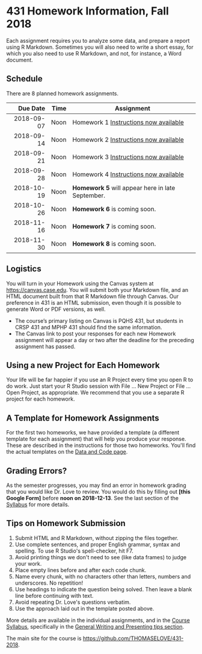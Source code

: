 # 431 Homework Information, Fall 2018

Each assignment requires you to analyze some data, and prepare a report using R Markdown. Sometimes you will also need to write a short essay, for which you also need to use R Markdown, and not, for instance, a Word document. 

## Schedule

There are 8 planned homework assignments.

Due Date | Time | Assignment 
-----: | ------: | --------------------------------------------------------
2018-09-07 | Noon | Homework 1 [Instructions now available](https://github.com/THOMASELOVE/431-2018/tree/master/homework/Homework1)
2018-09-14 | Noon | Homework 2 [Instructions now available](https://github.com/THOMASELOVE/431-2018/tree/master/homework/Homework2)
2018-09-21 | Noon | Homework 3 [Instructions now available](https://github.com/THOMASELOVE/431-2018/tree/master/homework/Homework3)
2018-09-28 | Noon | Homework 4 [Instructions now available](https://github.com/THOMASELOVE/431-2018/tree/master/homework/Homework4)
2018-10-19 | Noon | **Homework 5** will appear here in late September.
2018-10-26 | Noon | **Homework 6** is coming soon.
2018-11-16 | Noon | **Homework 7** is coming soon.
2018-11-30 | Noon | **Homework 8** is coming soon.

## Logistics

You will turn in your Homework using the Canvas system at https://canvas.case.edu. You will submit both your Markdown file, and an HTML document built from that R Markdown file through Canvas. Our preference in 431 is an HTML submission, even though it is possible to generate Word or PDF versions, as well. 

- The course’s primary listing on Canvas is PQHS 431, but students in CRSP 431 and MPHP 431 should find the same information. 
- The Canvas link to post your responses for each new Homework assignment will appear a day or two after the deadline for the preceding assignment has passed.

## Using a new Project for Each Homework

Your life will be far happier if you use an R Project every time you open R to do work. Just start your R Studio session with File ... New Project or File ... Open Project, as appropriate. We recommend that you use a separate R project for each homework.

## A Template for Homework Assignments

For the first two homeworks, we have provided a template (a different template for each assignment) that will help you produce your response. These are described in the instructions for those two homeworks. You'll find the actual templates on the [Data and Code page](https://github.com/THOMASELOVE/431-2018-data).

## Grading Errors?

As the semester progresses, you may find an error in homework grading that you would like Dr. Love to review. You would do this by filling out **[this Google Form]** before **noon on 2018-12-13**. See the last section of the [Syllabus](https://thomaselove.github.io/2018-431-syllabus/) for more details.

## Tips on Homework Submission

1. Submit HTML and R Markdown, without zipping the files together.
2. Use complete sentences, and proper English grammar, syntax and spelling. To use R Studio's spell-checker, hit F7.
3. Avoid printing things we don't need to see (like data frames) to judge your work.
4. Place empty lines before and after each code chunk.
5. Name every chunk, with no characters other than letters, numbers and underscores. No repetition!
6. Use headings to indicate the question being solved. Then leave a blank line before continuing with text.
7. Avoid repeating Dr. Love's questions verbatim.
8. Use the approach laid out in the template posted above.

More details are available in the individual assignments, and in the [Course Syllabus](https://thomaselove.github.io/2018-431-syllabus/), specifically in the [General Writing and Presenting tips section](https://thomaselove.github.io/2018-431-syllabus/a-few-general-writingpresenting-tips.html).

The main site for the course is https://github.com/THOMASELOVE/431-2018.
